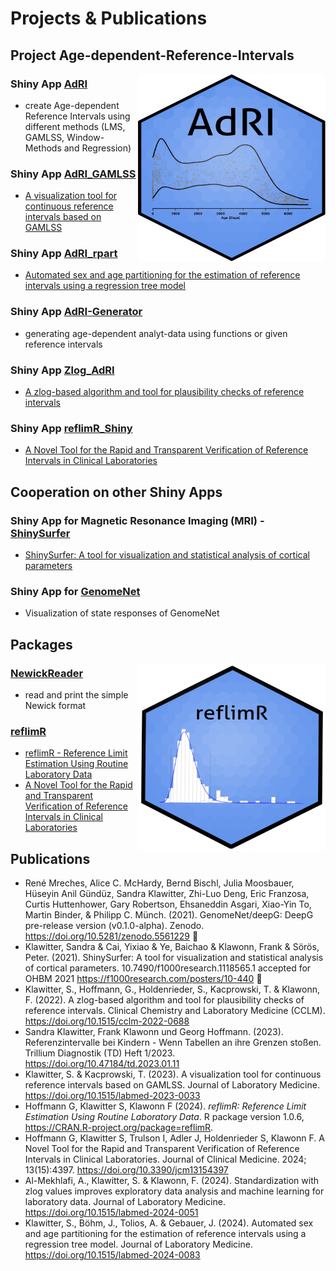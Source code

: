 # Projects & Publications

## Project Age-dependent-Reference-Intervals

<img src="logo_adri.png" width="300px" height="300px" align="right"/>

### Shiny App [AdRI](https://github.com/SandraKla/AdRI)
- create Age-dependent Reference Intervals using different methods (LMS, GAMLSS, Window-Methods and Regression) 

### Shiny App [AdRI_GAMLSS](https://github.com/SandraKla/AdRI_GAMLSS)
- [A visualization tool for continuous reference intervals based on GAMLSS](https://www.degruyter.com/document/doi/10.1515/labmed-2023-0033/html)

### Shiny App [AdRI_rpart](https://github.com/SandraKla/AdRI_rpart)
- [Automated sex and age partitioning for the estimation of reference intervals using a regression tree model](https://www.degruyter.com/document/doi/10.1515/labmed-2024-0083/html)

### Shiny App [AdRI-Generator](https://github.com/SandraKla/AdRI_Generator)
- generating age-dependent analyt-data using functions or given reference intervals

### Shiny App [Zlog_AdRI](https://github.com/SandraKla/Zlog_AdRI)
- [A zlog-based algorithm and tool for plausibility checks of reference intervals](https://www.degruyter.com/document/doi/10.1515/cclm-2022-0688/html)

### Shiny App [reflimR_Shiny](https://github.com/SandraKla/reflimR_Shiny)
- [A Novel Tool for the Rapid and Transparent Verification of Reference Intervals in Clinical Laboratories](https://doi.org/10.3390/jcm13154397)

## Cooperation on other Shiny Apps

### Shiny App for Magnetic Resonance Imaging (MRI) - [ShinySurfer](https://github.com/SandraKla/ShinySurfer)  
- [ShinySurfer: A tool for visualization and statistical analysis of cortical parameters](https://f1000research.com/posters/10-440)

### Shiny App for [GenomeNet](https://github.com/GenomeNet/GenomeNet-responseViewer)
- Visualization of state responses of GenomeNet

## Packages

<img src="logo_reflimR.png" width="300px" height="300px" align="right"/>

### [NewickReader](https://github.com/SandraKla/NewickReader)
- read and print the simple Newick format

### [reflimR](https://github.com/reflim/reflimR)
- [reflimR - Reference Limit Estimation Using Routine Laboratory Data](https://cran.r-project.org/web/packages/reflimR/index.html)
- [A Novel Tool for the Rapid and Transparent Verification of Reference Intervals in Clinical Laboratories](https://doi.org/10.3390/jcm13154397)

## Publications

- René Mreches, Alice C. McHardy, Bernd Bischl, Julia Moosbauer, Hüseyin Anil Gündüz, Sandra Klawitter, Zhi-Luo Deng, Eric Franzosa, Curtis Huttenhower, Gary Robertson, Ehsaneddin Asgari, Xiao-Yin To, Martin Binder, & Philipp C. Münch. (2021). GenomeNet/deepG: DeepG pre-release version (v0.1.0-alpha). Zenodo. https://doi.org/10.5281/zenodo.5561229 🧬
- Klawitter, Sandra & Cai, Yixiao & Ye, Baichao & Klawonn, Frank & Sörös, Peter. (2021). ShinySurfer: A tool for visualization and statistical analysis of cortical parameters. 10.7490/f1000research.1118565.1 accepted for OHBM 2021 https://f1000research.com/posters/10-440 🧠
- Klawitter, S., Hoffmann, G., Holdenrieder, S., Kacprowski, T. & Klawonn, F. (2022). A zlog-based algorithm and tool for plausibility checks of reference intervals. Clinical Chemistry and Laboratory Medicine (CCLM). https://doi.org/10.1515/cclm-2022-0688
- Sandra Klawitter, Frank Klawonn und Georg Hoffmann. (2023). Referenzintervalle bei Kindern - Wenn Tabellen an ihre Grenzen stoßen. Trillium Diagnostik (TD) Heft 1/2023. https://doi.org/10.47184/td.2023.01.11
- Klawitter, S. & Kacprowski, T. (2023). A visualization tool for continuous reference intervals based on GAMLSS. Journal of Laboratory Medicine. https://doi.org/10.1515/labmed-2023-0033
- Hoffmann G, Klawitter S, Klawonn F (2024). _reflimR: Reference Limit Estimation Using Routine Laboratory Data_. R package version 1.0.6, <https://CRAN.R-project.org/package=reflimR>.
- Hoffmann G, Klawitter S, Trulson I, Adler J, Holdenrieder S, Klawonn F. A Novel Tool for the Rapid and Transparent Verification of Reference Intervals in Clinical Laboratories. Journal of Clinical Medicine. 2024; 13(15):4397. https://doi.org/10.3390/jcm13154397
- Al-Mekhlafi, A., Klawitter, S. & Klawonn, F. (2024). Standardization with zlog values improves exploratory data analysis and machine learning for laboratory data. Journal of Laboratory Medicine. https://doi.org/10.1515/labmed-2024-0051
- Klawitter, S., Böhm, J., Tolios, A. & Gebauer, J. (2024). Automated sex and age partitioning for the estimation of reference intervals using a regression tree model. Journal of Laboratory Medicine. https://doi.org/10.1515/labmed-2024-0083

